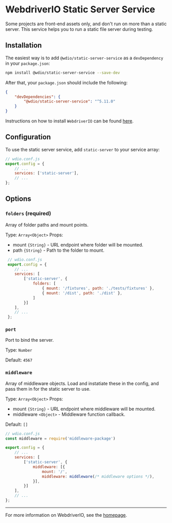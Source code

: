 WebdriverIO Static Server Service
=================================

Some projects are front-end assets only, and don't run on more than a static server. This service helps you to run a static file server during testing.

## Installation

The easiest way is to add `@wdio/static-server-service` as a `devDependency` in your `package.json`:

```bash
npm install @wdio/static-server-service --save-dev
```

After that, your `package.json` should include the following:

```json
{
    "devDependencies": {
        "@wdio/static-server-service": "^5.11.0"
    }
}
```

Instructions on how to install `WebdriverIO` can be found [here](https://webdriver.io/docs/gettingstarted.html).

## Configuration

To use the static server service, add `static-server` to your service array:

```js
// wdio.conf.js
export.config = {
    // ...
    services: ['static-server'],
    // ...
};
```

## Options

### `folders` (required)

Array of folder paths and mount points.

Type: `Array<Object>`
Props:
 - mount `{String}` - URL endpoint where folder will be mounted.
 - path `{String}` - Path to the folder to mount.

``` javascript
 // wdio.conf.js
 export.config = {
    // ...
    services: [
        ['static-server', {
            folders: [
                { mount: '/fixtures', path: './tests/fixtures' },
                { mount: '/dist', path: './dist' },
            ]
        }]
    ],
    // ...
 };
```

### `port`

Port to bind the server.

Type: `Number`

Default: `4567`

### `middleware`

Array of middleware objects. Load and instatiate these in the config, and pass them in for the static server to use.

Type: `Array<Object>`
Props:
 - mount `{String}` - URL endpoint where middleware will be mounted.
 - middleware `<Object>` - Middleware function callback.

Default: `[]`

``` javascript
// wdio.conf.js
const middleware = require('middleware-package')

export.config = {
    // ...
    services: [
        ['static-server', {
            middleware: [{
                mount: '/',
                middleware: middleware(/* middleware options */),
            }],
        }]
    ],
    // ...
};
```

----

For more information on WebdriverIO, see the [homepage](http://webdriver.io).
